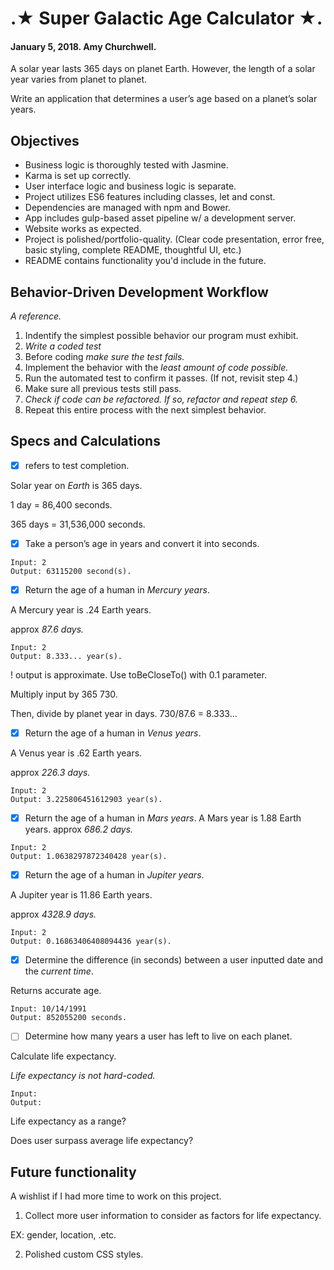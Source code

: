 # .★ Super Galactic Age Calculator ★.
#### January 5, 2018. Amy Churchwell.

A solar year lasts 365 days on planet Earth. However, the length of a solar year varies from planet to planet.

Write an application that determines a user’s age based on a planet’s solar years.

## Objectives

* Business logic is thoroughly tested with Jasmine.
* Karma is set up correctly.
* User interface logic and business logic is separate.
* Project utilizes ES6 features including classes, let and const.
* Dependencies are managed with npm and Bower.
* App includes gulp-based asset pipeline w/ a development server.
* Website works as expected.
* Project is polished/portfolio-quality. (Clear code presentation, error free, basic styling, complete README, thoughtful UI, etc.)
* README contains functionality you'd include in the future.


## Behavior-Driven Development Workflow
_A reference._

1. Indentify the simplest possible behavior our program must exhibit.
2. *Write a coded test*
3. Before coding *make sure the test fails.*
4. Implement the behavior with the _least amount of code possible._
5. Run the automated test to confirm it passes. (If not, revisit step 4.)
6. Make sure all previous tests still pass.
7. *Check if code can be refactored. If so, refactor and repeat step 6.*
8. Repeat this entire process with the next simplest behavior.


## Specs and Calculations
- [x] refers to test completion.

Solar year on *Earth* is 365 days.

1 day = 86,400 seconds.

365 days = 31,536,000 seconds.

- [x] Take a person’s age in years and convert it into seconds.

```
Input: 2
Output: 63115200 second(s).
```

- [x] Return the age of a human in *Mercury years*.

A Mercury year is .24 Earth years.

approx *87.6 days.*

```
Input: 2
Output: 8.333... year(s).
```
! output is approximate. Use toBeCloseTo() with 0.1 parameter.

Multiply input by 365
730.

Then, divide by planet year in days.
730/87.6 = 8.333...

- [x] Return the age of a human in *Venus years*.

A Venus year is .62 Earth years.

approx *226.3 days.*

```
Input: 2
Output: 3.225806451612903 year(s).
```
- [x] Return the age of a human in *Mars years*.
A Mars year is 1.88 Earth years.
approx *686.2 days.*

```
Input: 2
Output: 1.0638297872340428 year(s).
```
- [x] Return the age of a human in *Jupiter years*.

A Jupiter year is 11.86 Earth years.

approx *4328.9 days.*

```
Input: 2
Output: 0.16863406408094436 year(s).
```

- [x] Determine the difference (in seconds) between a user inputted date and the *current time*.

Returns accurate age.

```
Input: 10/14/1991
Output: 852055200 seconds.
```

- [ ] Determine how many years a user has left to live on each planet.

Calculate life expectancy.

*Life expectancy is not hard-coded.*

```
Input:
Output:
```
Life expectancy as a range?

Does user surpass average life expectancy?


## Future functionality
A wishlist if I had more time to work on this project.

1. Collect more user information to consider as factors for life expectancy.

EX: gender, location, .etc.

2. Polished custom CSS styles.

